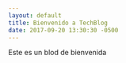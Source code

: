 ```yaml
---
layout: default
title: Bienvenido a TechBlog
date: 2017-09-20 13:30:30 -0500
---
```

Este es un blod de bienvenida